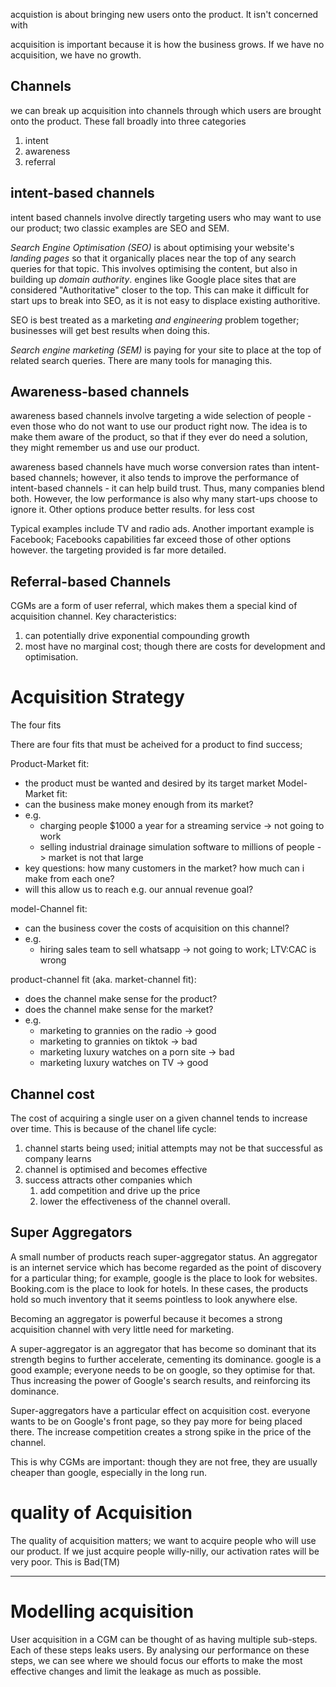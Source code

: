 
acquistion is about bringing new users onto the product. It isn't concerned with 

acquisition is important because it is how the business grows. If we have no acquisition, we have no growth.

## Channels
we can break up acquisition into channels through which users are brought onto the product. These fall broadly into three categories

1. intent
2. awareness
3. referral

## intent-based channels

intent based channels involve directly targeting users who may want to use our product; two classic examples are SEO and SEM.

*Search Engine Optimisation (SEO)* is about optimising your website's *landing pages* so that it organically places near the top of any search queries for that topic. This involves optimising the content, but also in building up *domain authority*. engines like Google place sites that are considered "Authoritative" closer to the top. This can make it difficult for start ups to break into SEO, as it is not easy to displace existing authoritive.

SEO is best treated as a marketing *and engineering* problem together; businesses will get best results when doing this.

*Search engine marketing (SEM)* is paying for your site to place at the top of related search queries. There are many tools for managing this.

## Awareness-based channels

awareness based channels involve targeting a wide selection of people - even those who do not want to use our product right now. The idea is to make them aware of the product, so that if they ever do need a solution, they might remember us and use our product.

awareness based channels have much worse conversion rates than intent-based channels; however, it also tends to improve the performance of intent-based channels - it can help build trust. Thus, many companies blend both. 
However, the low performance is also why many start-ups choose to ignore it. Other options produce better results. for less cost

Typical examples include TV and radio ads. Another important example is Facebook; Facebooks capabilities far exceed those of other options however. the targeting provided is far more detailed.

## Referral-based Channels
CGMs are a form of user referral, which makes them a special kind of acquisition channel. Key characteristics:
1. can potentially drive exponential compounding growth
2. most have no marginal cost; though there are costs for development and optimisation.


# Acquisition Strategy


The four fits

There are four fits that must be acheived for a product to find success; 

Product-Market fit:
- the product must be wanted and desired by its target market
Model-Market fit:
- can the business make money enough from its market?
- e.g. 
	- charging people $1000 a year for a streaming service -> not going to work
	- selling industrial drainage simulation software to millions of people -> market is not that large
- key questions: how many customers in the market? how much can i make from each one?
- will this allow us to reach e.g. our annual revenue goal?

model-Channel fit:
- can the business cover the costs of acquisition on this channel?
- e.g.
	- hiring sales team to sell whatsapp -> not going to work; LTV:CAC is wrong


product-channel fit (aka. market-channel fit):
- does the channel make sense for the product?
- does the channel make sense for the market?
- e.g.
	- marketing to grannies on the radio -> good
	- marketing to grannies on tiktok -> bad
	- marketing luxury watches on a porn site -> bad
	- marketing luxury watches on TV -> good

## Channel cost
The cost of acquiring a single user on a given channel tends to increase over time. This is because of the chanel life cycle:
1. channel starts being used; initial attempts may not be that successful as company learns
2. channel is optimised and becomes effective
3. success attracts other companies which
	1. add competition and drive up the price
	2. lower the effectiveness of the channel overall.

## Super Aggregators

A small number of products reach super-aggregator status. An aggregator is an internet service which has become regarded as the point of discovery for a particular thing; for example, google is the place to look for websites. Booking.com is the place to look for hotels. In these cases, the products hold so much inventory that it seems pointless to look anywhere else.

Becoming an aggregator is powerful because it becomes a strong acquisition channel with very little need for marketing.


A super-aggregator is an aggregator that has become so dominant  that its strength begins to further accelerate, cementing its dominance. google is a good example; everyone needs to be on google, so they optimise for that. Thus increasing the power of Google's search results, and reinforcing its dominance.

Super-aggregators have a particular effect on acquisition cost. everyone wants to be on Google's front page, so they pay more for being placed there. The increase competition creates a strong spike in the price of the channel. 


This is why CGMs are important: though they are not free, they are usually cheaper than google, especially in the long run.


# quality of Acquisition
The quality of acquisition matters; we want to acquire people who will use our product. If we just acquire people willy-nilly, our activation rates will be very poor. This is Bad(TM)


---

# Modelling acquisition

User acquisition in a CGM can be thought of as having multiple sub-steps. Each of these steps leaks users. By analysing our performance on these steps, we can see where we should focus our efforts to make the most effective changes and limit the leakage as much as possible.

